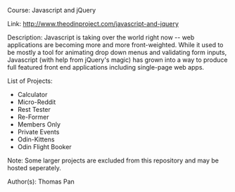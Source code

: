 Course: Javascript and jQuery

Link: http://www.theodinproject.com/javascript-and-jquery

Description: Javascript is taking over the world right now -- web applications are becoming more and more front-weighted. While it used to be mostly a tool for animating drop down menus and validating form inputs, Javascript (with help from jQuery's magic) has grown into a way to produce full featured front end applications including single-page web apps.

List of Projects:
* Calculator
* Micro-Reddit
* Rest Tester
* Re-Former
* Members Only
* Private Events
* Odin-Kittens
* Odin Flight Booker

Note: Some larger projects are excluded from this repository and may be hosted seperately. 

Author(s): Thomas Pan